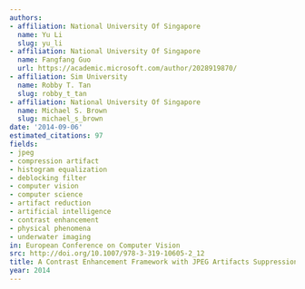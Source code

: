 ```yaml
---
authors:
- affiliation: National University Of Singapore
  name: Yu Li
  slug: yu_li
- affiliation: National University Of Singapore
  name: Fangfang Guo
  url: https://academic.microsoft.com/author/2028919870/
- affiliation: Sim University
  name: Robby T. Tan
  slug: robby_t_tan
- affiliation: National University Of Singapore
  name: Michael S. Brown
  slug: michael_s_brown
date: '2014-09-06'
estimated_citations: 97
fields:
- jpeg
- compression artifact
- histogram equalization
- deblocking filter
- computer vision
- computer science
- artifact reduction
- artificial intelligence
- contrast enhancement
- physical phenomena
- underwater imaging
in: European Conference on Computer Vision
src: http://doi.org/10.1007/978-3-319-10605-2_12
title: A Contrast Enhancement Framework with JPEG Artifacts Suppression
year: 2014
---
```

